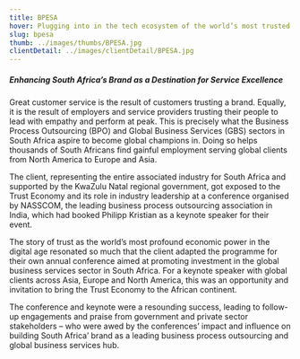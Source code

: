```yaml
---
title: BPESA
hover: Plugging into in the tech ecosystem of the world’s most trusted place for business
slug: bpesa
thumb: ../images/thumbs/BPESA.jpg
clientDetail: ../images/clientDetail/BPESA.jpg
---
```


##### Enhancing South Africa’s Brand as a Destination for Service Excellence

Great customer service is the result of customers trusting a brand. Equally, it is the result of employers and service providers
trusting their people to lead with empathy and perform at peak. This is precisely what the Business Process Outsourcing (BPO)
and Global Business Services (GBS) sectors in South Africa aspire to become global champions in. Doing so helps thousands of South Africans find gainful
employment serving global clients from North America to Europe and Asia.

The client, representing the entire associated industry for South Africa and supported by the KwaZulu Natal regional government,
got exposed to the Trust Economy and its role in industry leadership at a conference organised by NASSCOM, the leading business process outsourcing
association in India, which had booked Philipp Kristian as a keynote speaker for their event.

The story of trust as the world’s most profound economic power in the digital age resonated so much that the client adapted the programme
for their own annual conference aimed at promoting investment in the global business services sector in South Africa.
For a keynote speaker with global clients across Asia, Europe and North America, this was an opportunity and invitation to bring the Trust Economy to the African continent.

The conference and keynote were a resounding success, leading to follow-up engagements and praise from government and private sector stakeholders
– who were awed by the conferences’ impact and influence on building South Africa’ brand as a leading business process outsourcing and global business services hub.
